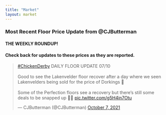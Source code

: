 ```yaml
---
title: "Market"
layout: market
---
```


### Most Recent Floor Price Update from @CJButterman

#### THE WEEKLY ROUNDUP!
#### Check back for updates to these prices as they are reported.


<blockquote class="twitter-tweet"><p lang="en" dir="ltr"><a href="https://twitter.com/hashtag/ChickenDerby?src=hash&amp;ref_src=twsrc%5Etfw">#ChickenDerby</a> DAILY FLOOR UPDATE 07/10<br><br>Good to see the Lakenvelder floor recover after a day where we seen Lakenvelders being sold for the price of Dorkings 🤯<br><br>Some of the Perfection floors see a recovery but there’s still some deals to be snapped up 🧹🧹 <a href="https://t.co/g5H4in7Otu">pic.twitter.com/g5H4in7Otu</a></p>&mdash; CJButterman (@CJButterman) <a href="https://twitter.com/CJButterman/status/1446049604349272065?ref_src=twsrc%5Etfw">October 7, 2021</a></blockquote> <script async src="https://platform.twitter.com/widgets.js" charset="utf-8"></script>
